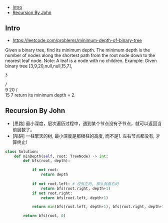 - [Intro](#intro)
- [Recursion By John](#recursion-by-john)

## Intro

- https://leetcode.com/problems/minimum-depth-of-binary-tree

Given a binary tree, find its minimum depth.
The minimum depth is the number of nodes along the shortest path from the root node down to the nearest leaf node.
Note: A leaf is a node with no children.
Example:
Given binary tree [3,9,20,null,null,15,7],

    3
   / \
  9  20
    /  \
   15   7
return its minimum depth = 2.


## Recursion By John

- [思路] 最小深度，层次遍历过程中，遇到某个节点没有子节点，就可以返回当前层数了。
- [陷阱] 一柱擎天的树, 最小深度是那根柱的高度, 而不是1. 左右节点都没有, 才算终止!

```py
class Solution:
    def minDepth(self, root: TreeNode) -> int:
        def bfs(root, depth):

            if not root:
                return depth
            
            if not root.left: # 没有左树, 那么就看右树
                return bfs(root.right, depth+1)
            if not root.right:
                return bfs(root.left, depth+1)

            return min(bfs(root.left, depth+1), bfs(root.right, depth+1)) # 左右都有, 就都考虑

        return bfs(root, 0)
```


